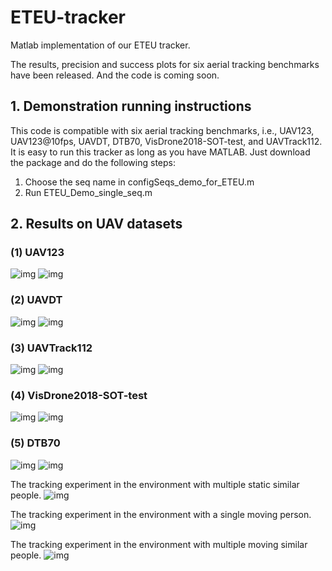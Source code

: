 # ETEU-tracker

Matlab implementation of our ETEU tracker.

The results, precision and success plots for six aerial tracking benchmarks have been released. And the code is coming soon.

## 1. Demonstration running instructions

This code is compatible with six aerial tracking benchmarks, i.e., UAV123, UAV123@10fps, UAVDT, DTB70, VisDrone2018-SOT-test, and UAVTrack112. It is easy to run this tracker as long as you have MATLAB. Just download the package and do the following steps:

  1. Choose the seq name in configSeqs_demo_for_ETEU.m
  2. Run ETEU_Demo_single_seq.m

## 2. Results on UAV datasets

### (1) UAV123

  ![img](https://github.com/chenxlin222/ETEU/blob/main/figs/UAV123/precision_OPE.png)
  ![img](https://github.com/chenxlin222/ETEU/blob/main/figs/UAV123/success_OPE.png)
    
### (2) UAVDT
  ![img](https://github.com/chenxlin222/ETEU/blob/main/figs/UAVDT/quality_plot_error_OPE.png)
   ![img](https://github.com/chenxlin222/ETEU/blob/main/figs/UAVDT/quality_plot_overlap_OPE.png)
    
### (3) UAVTrack112
   ![img](https://github.com/chenxlin222/ETEU/blob/main/figs/UAVTrack112/quality_plot_error_OPE.png)
   ![img](https://github.com/chenxlin222/ETEU/blob/main/figs/UAVTrack112/quality_plot_overlap_OPE.png)

### (4) VisDrone2018-SOT-test
   ![img](https://github.com/chenxlin222/ETEU/blob/main/figs/VisDrone2018-SOT-test/quality_plot_error_OPE_threshold.png)
   ![img](https://github.com/chenxlin222/ETEU/blob/main/figs/VisDrone2018-SOT-test/quality_plot_overlap_OPE_AUC.png)

### (5) DTB70
   ![img](https://github.com/chenxlin222/ETEU/blob/main/figs/DTB70/quality_plot_error_OPE_threshold.png)
   ![img](https://github.com/chenxlin222/ETEU/blob/main/figs/DTB70/quality_plot_overlap_OPE_AUC.png)


The tracking experiment in the environment with multiple static similar people.
![img](https://github.com/chenxlin222/ETEU-tracker/blob/main/img/multi_person_tracking.gif)

The tracking experiment in the environment with a single moving person.
![img](https://github.com/chenxlin222/ETEU-tracker/blob/main/img/single_moving_person_tracking.gif)

The tracking experiment in the environment with multiple moving similar people.
![img](https://github.com/chenxlin222/ETEU-tracker/blob/main/img/multi_person_tracking_moving.gif)
